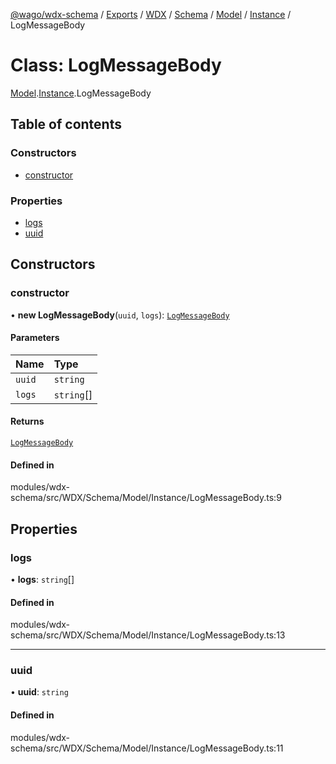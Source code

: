 [@wago/wdx-schema](../README.md) / [Exports](../modules.md) / [WDX](../modules/WDX.md) / [Schema](../modules/WDX.Schema.md) / [Model](../modules/WDX.Schema.Model.md) / [Instance](../modules/WDX.Schema.Model.Instance.md) / LogMessageBody

# Class: LogMessageBody

[Model](../modules/WDX.Schema.Model.md).[Instance](../modules/WDX.Schema.Model.Instance.md).LogMessageBody

## Table of contents

### Constructors

- [constructor](WDX.Schema.Model.Instance.LogMessageBody.md#constructor)

### Properties

- [logs](WDX.Schema.Model.Instance.LogMessageBody.md#logs)
- [uuid](WDX.Schema.Model.Instance.LogMessageBody.md#uuid)

## Constructors

### constructor

• **new LogMessageBody**(`uuid`, `logs`): [`LogMessageBody`](WDX.Schema.Model.Instance.LogMessageBody.md)

#### Parameters

| Name | Type |
| :------ | :------ |
| `uuid` | `string` |
| `logs` | `string`[] |

#### Returns

[`LogMessageBody`](WDX.Schema.Model.Instance.LogMessageBody.md)

#### Defined in

modules/wdx-schema/src/WDX/Schema/Model/Instance/LogMessageBody.ts:9

## Properties

### logs

• **logs**: `string`[]

#### Defined in

modules/wdx-schema/src/WDX/Schema/Model/Instance/LogMessageBody.ts:13

___

### uuid

• **uuid**: `string`

#### Defined in

modules/wdx-schema/src/WDX/Schema/Model/Instance/LogMessageBody.ts:11
